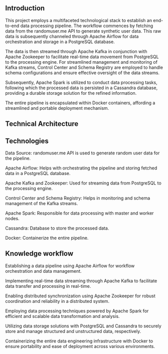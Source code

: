 ## Introduction

This project employs a multifaceted technological stack to establish an end-to-end data processing pipeline. The workflow commences by fetching data from the randomuser.me API to generate synthetic user data. This raw data is subsequently channeled through Apache Airflow for data orchestration and storage in a PostgreSQL database.

The data is then streamed through Apache Kafka in conjunction with Apache Zookeeper to facilitate real-time data movement from PostgreSQL to the processing engine. For streamlined management and monitoring of Kafka streams, Control Center and Schema Registry are employed to handle schema configurations and ensure effective oversight of the data streams.

Subsequently, Apache Spark is utilized to conduct data processing tasks, following which the processed data is persisted in a Cassandra database, providing a durable storage solution for the refined information.

The entire pipeline is encapsulated within Docker containers, affording a streamlined and portable deployment mechanism.

## Technical Architecture



## Technologies

Data Source: randomuser.me API is used to generate random user data for the pipeline.

Apache Airflow: Helps with orchestrating the pipeline and storing fetched data in a PostgreSQL database.

Apache Kafka and Zookeeper: Used for streaming data from PostgreSQL to the processing engine.

Control Center and Schema Registry: Helps in monitoring and schema management of the Kafka streams.

Apache Spark: Responsible for data processing with master and worker nodes.

Cassandra: Database to store the processed data.

Docker: Containerize the entire pipeline.


## Knowledge workflow

Establishing a data pipeline using Apache Airflow for workflow orchestration and data management.

Implementing real-time data streaming through Apache Kafka to facilitate data transfer and processing in real-time.

Enabling distributed synchronization using Apache Zookeeper for robust coordination and reliability in a distributed system.

Employing data processing techniques powered by Apache Spark for efficient and scalable data transformation and analysis.

Utilizing data storage solutions with PostgreSQL and Cassandra to securely store and manage structured and unstructured data, respectively.

Containerizing the entire data engineering infrastructure with Docker to ensure portability and ease of deployment across various environments.